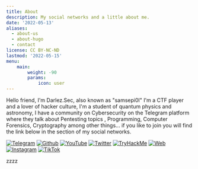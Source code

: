 ```yaml
---
title: About
description: My social networks and a little about me.
date: '2022-05-13'
aliases:
  - about-us
  - about-hugo
  - contact
license: CC BY-NC-ND
lastmod: '2022-05-15'
menu:
    main: 
        weight: -90
        params:
            icon: user
---
```


Hello friend, I'm Darlez.Sec, also known as "samsepi0l" I'm a CTF player and a lover of hacker culture, I'm a student of quantum physics and astronomy, I have a community on Cybersecurity on the Telegram platform where they talk about Pentesting topics , Programming, Computer Forensics, Cryptography among other things... if you like to join you will find the link below in the section of my social networks.

[![Telegram](https://img.shields.io/static/v1?label=&message=+Telegram&color=101010&style=for-the-badge&logo=Telegram&logoColor=101010)](htpps://t.me/Un0zandC3r0z)
[![Github](https://img.shields.io/static/v1?label=&message=+Github&color=101010&style=for-the-badge&logo=github&logoColor=%white)](https://github.com/DarlezSec)
[![YouTube](https://img.shields.io/badge/youtube-101010?style=for-the-badge&logo=youtube&logoColor=ff0000&labelColor=101010)](https://www.youtube.com/channel/UCsUZ7PYtQS58HEaRfIVQamw)
[![Twitter](https://img.shields.io/badge/twitter-101010?style=for-the-badge&logo=twitter&logoColor=101010e&labelColor=101010)](https://twitter.com/darlezsec)
[![TryHackMe](https://img.shields.io/static/v1?label=&message=+TryHackMe&color=101010&style=for-the-badge&logo=tryhackme&logoColor=white)](https://tryhackme/p/darlez.sec)
[![Web](https://img.shields.io/badge/WEBSITE-101010?style=for-the-badge&logo=dev.to&logoColor=white&labelColor=101010)](https://darlezsec.vercel.app)
[![Instagram](https://img.shields.io/badge/instagram-101010?style=for-the-badge&logo=instagram&logoColor=d7075f&labelColor=101010)](https://instagram.com/Darlez.Sec)
[![TikTok](https://img.shields.io/badge/TIKT0K-101010?style=for-the-badge&logo=tiktok&logoColor=white&labelColor=101010)](https://tiktok.com/@.samsepi0l)

zzzz
